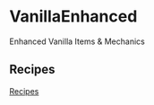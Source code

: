 # VanillaEnhanced
 Enhanced Vanilla Items & Mechanics

## Recipes
[Recipes](https://github.com/Lickymoo/VanillaEnhanced/wiki/Crafting-Recipes)
